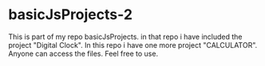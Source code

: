 # basicJsProjects-2
This is part of my repo basicJsProjects. in that repo i have included the project "Digital Clock".
In this repo i have one more project "CALCULATOR".
Anyone can access the files. Feel free to use.
